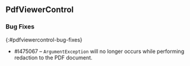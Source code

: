 ## PdfViewerControl

### Bug Fixes
{:#pdfviewercontrol-bug-fixes}
* \#I475067 – `ArgumentException` will no longer occurs while performing redaction to the PDF document.